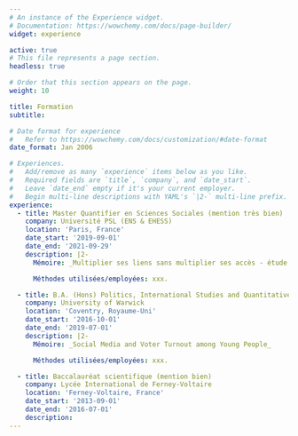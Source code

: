 ```yaml
---
# An instance of the Experience widget.
# Documentation: https://wowchemy.com/docs/page-builder/
widget: experience

active: true
# This file represents a page section.
headless: true

# Order that this section appears on the page.
weight: 10

title: Formation
subtitle:

# Date format for experience
#   Refer to https://wowchemy.com/docs/customization/#date-format
date_format: Jan 2006

# Experiences.
#   Add/remove as many `experience` items below as you like.
#   Required fields are `title`, `company`, and `date_start`.
#   Leave `date_end` empty if it's your current employer.
#   Begin multi-line descriptions with YAML's `|2-` multi-line prefix.
experience:
  - title: Master Quantifier en Sciences Sociales (mention très bien)
    company: Université PSL (ENS & EHESS)
    location: 'Paris, France'
    date_start: '2019-09-01'
    date_end: '2021-09-29'
    description: |2-
      Mémoire: _Multiplier ses liens sans multiplier ses accès - étude du réseau diplomatique des ambassades multiples_

      Méthodes utilisées/employées: xxx.

  - title: B.A. (Hons) Politics, International Studies and Quantitative Methods (2:1)
    company: University of Warwick
    location: 'Coventry, Royaume-Uni'
    date_start: '2016-10-01'
    date_end: '2019-07-01'
    description: |2-
      Mémoire: _Social Media and Voter Turnout among Young People_

      Méthodes utilisées/employées: xxx.

  - title: Baccalauréat scientifique (mention bien)
    company: Lycée International de Ferney-Voltaire
    location: 'Ferney-Voltaire, France'
    date_start: '2013-09-01'
    date_end: '2016-07-01'
    description:
---
```

